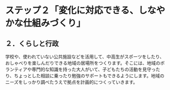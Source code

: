 # ステップ２「変化に対応できる、しなやかな仕組みづくり」
## ２．くらしと行政

学校や、使われていない公共施設などを活用して、中高生がスポーツをしたり、おしゃべりを楽しんだりできる地域の居場所をつくります。そこには、地域のボランティアや専門的な知識を持った大人がいて、子どもたちの活動を見守ったり、ちょっとした相談に乗ったり勉強のサポートもできるようにします。地域のニーズをしっかり調べたうえで拠点を計画的につくっていきます。